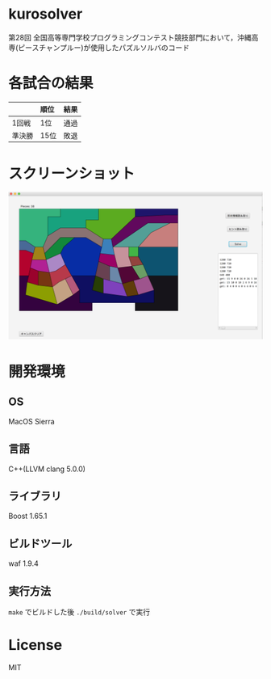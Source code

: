 # kurosolver

第28回 全国高等専門学校プログラミングコンテスト競技部門において，沖縄高専(ピースチャンプルー)が使用したパズルソルバのコード

# 各試合の結果

||順位|結果|
|:-------|:-------|:-------|
|1回戦|1位|通過|
|準決勝|15位|敗退|

# スクリーンショット

![](./pic/screen_shot1.png)

# 開発環境

## OS
MacOS Sierra

## 言語
C++(LLVM clang 5.0.0)

## ライブラリ
Boost 1.65.1

## ビルドツール
waf 1.9.4

## 実行方法

`make` でビルドした後 `./build/solver` で実行

# License

MIT
